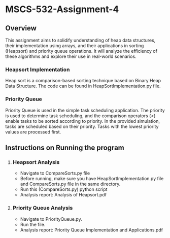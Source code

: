 # MSCS-532-Assignment-4

## Overview
This assignment aims to solidify understanding of heap data structures, their implementation using
arrays, and their applications in sorting (Heapsort) and priority queue operations. It will analyze the
efficiency of these algorithms and explore their use in real-world scenarios.

### Heapsort Implementation  
Heap sort is a comparison-based sorting technique based on Binary Heap Data Structure. The code can be found in HeapSortImplementation.py file.

### Priority Queue
Priority Queue is used in the simple task scheduling application. The priority is used to determine task scheduling, and the comparison operators (<) enable tasks to be sorted according to priority. In the provided simulation, tasks are scheduled based on their priority. Tasks with the lowest priority values are processed first. 

## Instructions on Running the program 
1. ### Heapsort Analysis
    - Navigate to CompareSorts.py file
    - Before running, make sure you have HeapSortImplementation.py file and CompareSorts.py file in the same directory.
    - Run this (CompareSorts.py) python script
    - Analysis report: Analysis of Heapsort.pdf
2. ### Priority Queue Analysis
    - Navigate to PriorityQueue.py.
    - Run the file.
    - Analysis report: Priority Queue Implementation and Applications.pdf